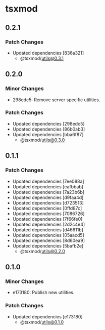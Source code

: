 # tsxmod

## 0.2.1

### Patch Changes

- Updated dependencies [836a321]
  - @tsxmod/utils@0.3.1

## 0.2.0

### Minor Changes

- 298edc5: Remove server specific utilities.

### Patch Changes

- Updated dependencies [298edc5]
- Updated dependencies [86b0ab3]
- Updated dependencies [bba6f87]
  - @tsxmod/utils@0.3.0

## 0.1.1

### Patch Changes

- Updated dependencies [7ee088a]
- Updated dependencies [eafbbab]
- Updated dependencies [7a23b6b]
- Updated dependencies [d9faa4d]
- Updated dependencies [d723513]
- Updated dependencies [0ffd87c]
- Updated dependencies [7086726]
- Updated dependencies [7f66fe0]
- Updated dependencies [2d2c4e4]
- Updated dependencies [d46611b]
- Updated dependencies [05aacd5]
- Updated dependencies [8d60ea9]
- Updated dependencies [5bafb2e]
  - @tsxmod/utils@0.2.0

## 0.1.0

### Minor Changes

- e173180: Publish new utilities.

### Patch Changes

- Updated dependencies [e173180]
  - @tsxmod/utils@0.1.0
